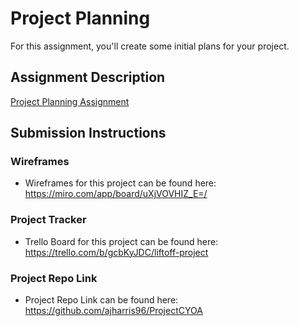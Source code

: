 # Project Planning
For this assignment, you'll create some initial plans for your project.

## Assignment Description
[Project Planning Assignment](https://education.launchcode.org/liftoff/modules/assignments/project-planning)

## Submission Instructions

### Wireframes

* Wireframes for this project can be found here: https://miro.com/app/board/uXjVOVHIZ_E=/

### Project Tracker

* Trello Board for this project can be found here: https://trello.com/b/gcbKyJDC/liftoff-project

### Project Repo Link

* Project Repo Link can be found here: https://github.com/ajharris96/ProjectCYOA
